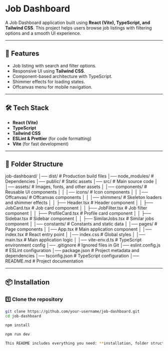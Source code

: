# Job Dashboard

A Job Dashboard application built using **React (Vite), TypeScript, and Tailwind CSS**. This project helps users browse job listings with filtering options and a smooth UI experience.

---

## 🚀 Features

- Job listing with search and filter options.
- Responsive UI using **Tailwind CSS**.
- Component-based architecture with TypeScript.
- Shimmer effects for loading states.
- Offcanvas menu for mobile navigation.

---

## 🛠️ Tech Stack

- **React (Vite)**
- **TypeScript**
- **Tailwind CSS**
- **ESLint & Prettier** (for code formatting)
- **Vite** (for fast development)

---

## 📂 Folder Structure

job-dashboard/
│── dist/ # Production build files
│── node_modules/ # Dependencies
│── public/ # Static assets
│── src/ # Main source code
│ │── assets/ # Images, fonts, and other assets
│ │── components/ # Reusable UI components
│ │ │── icons/ # Icon components
│ │ │── Offcanvas/ # Offcanvas components
│ │ │── shimmers/ # Skeleton loaders and shimmer effects
│ │ ├── Header.tsx # Header component
│ │ ├── JobCard.tsx # Job card component
│ │ ├── JobFilter.tsx # Job filter component
│ │ ├── ProfileCard.tsx # Profile card component
│ │ ├── Sidebar.tsx # Sidebar component
│ │ ├── SimilarJobs.tsx # Similar jobs component
│ │── constants/ # Constants and static data
│ │── pages/ # Page components
│ │── App.tsx # Main application component
│ │── index.tsx # React entry point
│ │── index.css # Global styles
│ │── main.tsx # Main application logic
│ │── vite-env.d.ts # TypeScript environment config
│── .gitignore # Ignored files in Git
│── eslint.config.js # ESLint configuration
│── package.json # Project metadata and dependencies
│── tsconfig.json # TypeScript configuration
│── README.md # Project documentation

---

## 📦 Installation

### 1️⃣ Clone the repository

```sh
git clone https://github.com/your-username/job-dashboard.git
cd job-dashboard

npm install

npm run dev

This README includes everything you need: **installation, folder structure and setup steps**. Let me know if you want any changes! 😊
```
